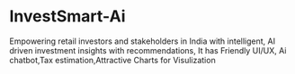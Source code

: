 # InvestSmart-Ai
Empowering retail investors and stakeholders in India with intelligent, AI driven investment insights with recommendations, 
It has Friendly UI/UX, Ai chatbot,Tax estimation,Attractive Charts for Visulization
